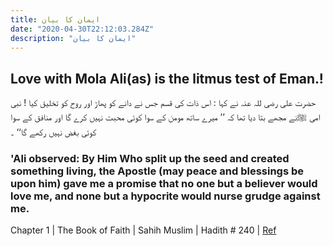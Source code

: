```yaml
---
title: ایمان کا بیان
date: "2020-04-30T22:12:03.284Z"
description: "ایمان کا بیان"
---
```

## Love with Mola Ali(as) is the litmus test of Eman.!

حضرت علی رضی للہ عنہ نے کہا : اس ذات کی قسم جس نے دانے کو پھاڑ اور روح کو تخلیق کیا ! نبی امی ﷺنے مجھے بتا دیا تھا کہ ’’ میرے ساتھ مومن کے سوا کوئی محبت نہیں کرے گا اور منافق کے سوا کوئی بغض نہیں رکھے گا‘‘ ۔ 

### 'Ali observed: By Him Who split up the seed and created something living, the Apostle (may peace and blessings be upon him) gave me a promise that no one but a believer would love me, and none but a hypocrite would nurse grudge against me. 

Chapter 1 |  	The Book of Faith |
Sahih Muslim | Hadith # 240 |
[Ref](https://hamariweb.com/islam/hadith/sahih-muslim-240/)

